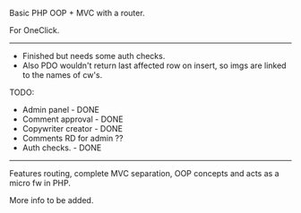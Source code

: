 Basic PHP OOP + MVC with a router.

For OneClick.

---
- Finished but needs some auth checks.
- Also PDO wouldn't return last affected row on insert, so imgs are linked to the names of cw's.

TODO:

- Admin panel - DONE
- Comment approval - DONE
- Copywriter creator - DONE
- Comments RD for admin ??
- Auth checks. - DONE

---

Features routing, complete MVC separation, OOP concepts and acts as a micro fw in PHP. 

More info to be added.
